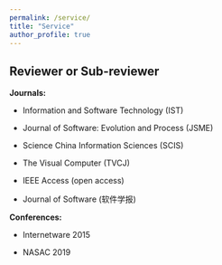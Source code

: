 ```yaml
---
permalink: /service/
title: "Service"
author_profile: true
---
```


## Reviewer or Sub-reviewer
<strong>Journals:</strong>
* Information and Software Technology (IST)

* Journal of Software: Evolution and Process (JSME)

* Science China Information Sciences (SCIS)

* The Visual Computer (TVCJ)

* IEEE Access (open access)

* Journal of Software (软件学报)

<strong>Conferences:</strong>
* Internetware 2015

* NASAC 2019


